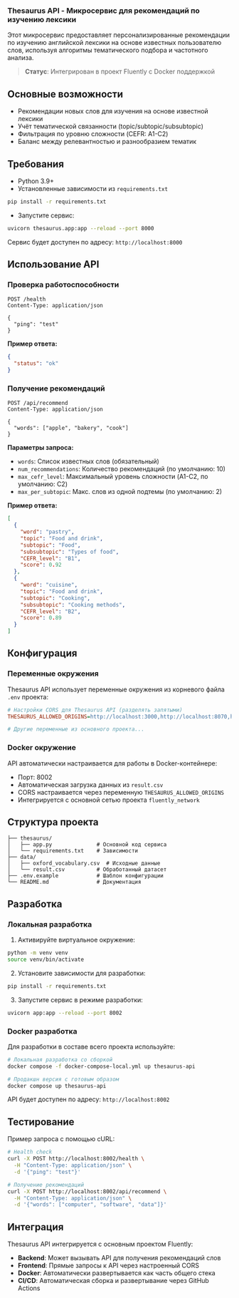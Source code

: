 ### Thesaurus API - Микросервис для рекомендаций по изучению лексики

Этот микросервис предоставляет персонализированные рекомендации по изучению английской лексики на основе известных пользователю слов, используя алгоритмы тематического подбора и частотного анализа.

> **Статус**: Интегрирован в проект Fluently с Docker поддержкой

## Основные возможности
- Рекомендации новых слов для изучения на основе известной лексики
- Учёт тематической связанности (topic/subtopic/subsubtopic)
- Фильтрация по уровню сложности (CEFR: A1-C2)
- Баланс между релевантностью и разнообразием тематик

## Требования
- Python 3.9+
- Установленные зависимости из `requirements.txt`
```bash
pip install -r requirements.txt
```

- Запустите сервис:
```bash
uvicorn thesaurus.app:app --reload --port 8000
```

Сервис будет доступен по адресу: `http://localhost:8000`

## Использование API

### Проверка работоспособности
```http
POST /health
Content-Type: application/json

{
  "ping": "test"
}
```

**Пример ответа:**
```json
{
  "status": "ok"
}
```

### Получение рекомендаций
```http
POST /api/recommend
Content-Type: application/json

{
  "words": ["apple", "bakery", "cook"]
}
```

**Параметры запроса:**
- `words`: Список известных слов (обязательный)
- `num_recommendations`: Количество рекомендаций (по умолчанию: 10)
- `max_cefr_level`: Максимальный уровень сложности (A1-C2, по умолчанию: C2)
- `max_per_subtopic`: Макс. слов из одной подтемы (по умолчанию: 2)

**Пример ответа:**
```json
[
  {
    "word": "pastry",
    "topic": "Food and drink",
    "subtopic": "Food",
    "subsubtopic": "Types of food",
    "CEFR_level": "B1",
    "score": 0.92
  },
  {
    "word": "cuisine",
    "topic": "Food and drink",
    "subtopic": "Cooking",
    "subsubtopic": "Cooking methods",
    "CEFR_level": "B2",
    "score": 0.89
  }
]
```

## Конфигурация

### Переменные окружения
Thesaurus API использует переменные окружения из корневого файла `.env` проекта:

```ini
# Настройки CORS для Thesaurus API (разделять запятыми)
THESAURUS_ALLOWED_ORIGINS=http://localhost:3000,http://localhost:8070,https://fluently-app.ru

# Другие переменные из основного проекта...
```

### Docker окружение
API автоматически настраивается для работы в Docker-контейнере:
- Порт: 8002
- Автоматическая загрузка данных из `result.csv`
- CORS настраивается через переменную `THESAURUS_ALLOWED_ORIGINS`
- Интегрируется с основной сетью проекта `fluently_network`

## Структура проекта
```
├── thesaurus/
│   ├── app.py              # Основной код сервиса
│   └── requirements.txt    # Зависимости
├── data/
│   ├── oxford_vocabulary.csv  # Исходные данные
│   └── result.csv          # Обработанный датасет
├── .env.example            # Шаблон конфигурации
└── README.md               # Документация
```

## Разработка

### Локальная разработка
1. Активируйте виртуальное окружение:
```bash
python -m venv venv
source venv/bin/activate
```

2. Установите зависимости для разработки:
```bash
pip install -r requirements.txt
```

3. Запустите сервис в режиме разработки:
```bash
uvicorn app:app --reload --port 8002
```

### Docker разработка
Для разработки в составе всего проекта используйте:

```bash
# Локальная разработка со сборкой
docker compose -f docker-compose-local.yml up thesaurus-api

# Продакшн версия с готовым образом
docker compose up thesaurus-api
```

API будет доступен по адресу: `http://localhost:8002`

## Тестирование
Пример запроса с помощью cURL:
```bash
# Health check
curl -X POST http://localhost:8002/health \
  -H "Content-Type: application/json" \
  -d '{"ping": "test"}'

# Получение рекомендаций
curl -X POST http://localhost:8002/api/recommend \
  -H "Content-Type: application/json" \
  -d '{"words": ["computer", "software", "data"]}'
```

## Интеграция

Thesaurus API интегрируется с основным проектом Fluently:
- **Backend**: Может вызывать API для получения рекомендаций слов
- **Frontend**: Прямые запросы к API через настроенный CORS
- **Docker**: Автоматически развертывается как часть общего стека
- **CI/CD**: Автоматическая сборка и развертывание через GitHub Actions